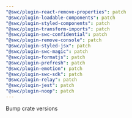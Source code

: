 ```yaml
---
"@swc/plugin-react-remove-properties": patch
"@swc/plugin-loadable-components": patch
"@swc/plugin-styled-components": patch
"@swc/plugin-transform-imports": patch
"@swc/plugin-swc-confidential": patch
"@swc/plugin-remove-console": patch
"@swc/plugin-styled-jsx": patch
"@swc/plugin-swc-magic": patch
"@swc/plugin-formatjs": patch
"@swc/plugin-prefresh": patch
"@swc/plugin-emotion": patch
"@swc/plugin-swc-sdk": patch
"@swc/plugin-relay": patch
"@swc/plugin-jest": patch
"@swc/plugin-noop": patch
---
```


Bump crate versions

